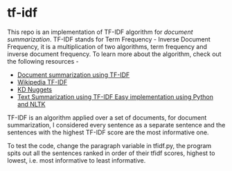 # tf-idf
This repo is an implementation of TF-IDF algorithm for *document summarization*.
TF-IDF stands for Term Frequency - Inverse Document Frequency, it is a multiplication of two algorithms, term frequency and inverse document frequency.
To learn more about the algorithm, check out the following resources - 
* [Document summarization using TF-IDF](https://skerritt.blog/tfidf/)
* [Wikipedia TF-IDF](https://en.wikipedia.org/wiki/Tf%E2%80%93idf)
* [KD Nuggets](https://www.kdnuggets.com/2018/08/wtf-tf-idf.html)
* [Text Summarization using TF-IDF Easy implementation using Python and NLTK](https://towardsdatascience.com/text-summarization-using-tf-idf-e64a0644ace3)

TF-IDF is an algorithm applied over a set of documents, for document summarization, I considered every sentence as a separate sentence and the sentences with the highest TF-IDF score are the most informative one. 

To test the code, change the paragraph variable in tfidf.py, the program spits out all the sentences ranked in order of their tfidf scores, highest to lowest, i.e. most informative to least informative.
